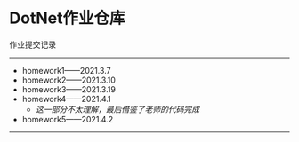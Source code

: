 # DotNet作业仓库

作业提交记录

----

- homework1——2021.3.7
- homework2——2021.3.10
- homework3——2021.3.19
- homework4——2021.4.1
  - *这一部分不太理解，最后借鉴了老师的代码完成*
- homework5——2021.4.2

----

